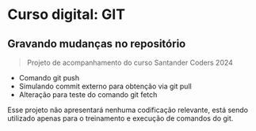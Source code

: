 # Curso digital: GIT

## Gravando mudanças no repositório

> Projeto de acompanhamento do curso Santander Coders 2024

* Comando git push
* Simulando commit externo para obtenção via git pull
* Alteração para teste do comando git fetch

Esse projeto não apresentará nenhuma codificação relevante, está sendo utilizado apenas para o treinamento e execução de comandos do git.
